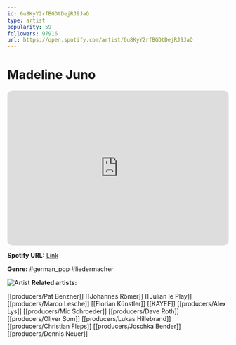 ```yaml
---
id: 6u8KyY2rfBGDtDejRJ9JaQ
type: artist
popularity: 59
followers: 97916
url: https://open.spotify.com/artist/6u8KyY2rfBGDtDejRJ9JaQ
---
```

# Madeline Juno

<iframe style="border-radius:12px" src="https://open.spotify.com/embed/artist/6u8KyY2rfBGDtDejRJ9JaQ" width="100%" height="352" frameBorder="0" allowfullscreen="" allow="autoplay; clipboard-write; encrypted-media; fullscreen; picture-in-picture" loading="lazy"></iframe>

**Spotify URL:** [Link](https://open.spotify.com/artist/6u8KyY2rfBGDtDejRJ9JaQ)

**Genre:**  #german_pop #liedermacher

![Artist](https://i.scdn.co/image/ab6761610000e5eb6778b46cc95dbf63e2ffd0f5)
**Related artists:**

[[producers/Pat Benzner]]
[[Johannes Römer]]
[[Julian le Play]]
[[producers/Marco Lesche]]
[[Florian Künstler]]
[[KAYEF]]
[[producers/Alex Lys]]
[[producers/Mic Schroeder]]
[[producers/Dave Roth]]
[[producers/Oliver Som]]
[[producers/Lukas Hillebrand]]
[[producers/Christian Fleps]]
[[producers/Joschka Bender]]
[[producers/Dennis Neuer]]
